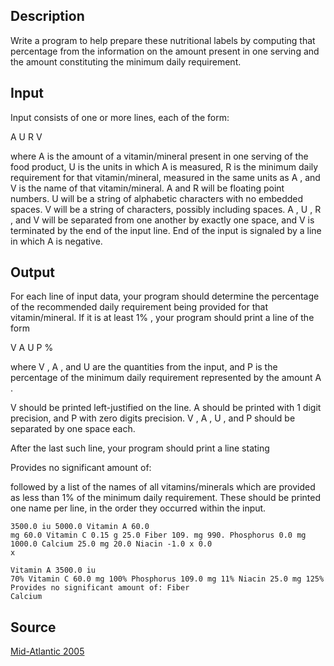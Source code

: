 <h2>Description</h2><p>Write a program to help prepare these nutritional labels by computing that percentage from the information on the amount present in one serving and the amount constituting the minimum daily requirement.</p><h2>Input</h2><p>Input consists of one or more lines, each of the form:
</p>
A U R V

where A is the amount of a vitamin/mineral present in one serving of the food product, U is the units in which A is measured, R is the minimum daily requirement for that vitamin/mineral, measured in the same units as A , and V is the name of that vitamin/mineral. A and R will be floating point numbers. U will be a string of alphabetic characters with no embedded spaces. V will be a string of characters, possibly including spaces. A , U , R , and V will be separated from one another by exactly one space, and V is terminated by the end of the input line. End of the input is signaled by a line in which A is negative. <h2>Output</h2><p>For each line of input data, your program should determine the percentage of the recommended daily requirement being provided for that vitamin/mineral. If it is at least 1% , your program should print a line of the form
</p>
V A U P %

where V , A , and U are the quantities from the input, and P is the percentage of the minimum daily requirement represented by the amount A .

V should be printed left-justified on the line. A should be printed with 1 digit precision, and P with zero digits precision. V , A , U , and P should be separated by one space each.

After the last such line, your program should print a line stating

Provides no significant amount of:

followed by a list of the names of all vitamins/minerals which are provided as less than 1% of the minimum daily requirement. These should be printed one name per line, in the order they occurred within the input.<pre><code class="language-input1">3500.0 iu 5000.0 Vitamin A 
60.0 mg 60.0 Vitamin C 
0.15 g 25.0 Fiber 
109. mg 990. Phosphorus 
0.0 mg 1000.0 Calcium 
25.0 mg 20.0 Niacin 
-1.0 x 0.0 x</code></pre><pre><code class="language-output1">Vitamin A 3500.0 iu 70% 
Vitamin C 60.0 mg 100% 
Phosphorus 109.0 mg 11% 
Niacin 25.0 mg 125% 
Provides no significant amount of: 
Fiber 
Calcium</code></pre><h2>Source</h2><a href="searchproblem?field=source&amp;key=Mid-Atlantic+2005">Mid-Atlantic 2005</a>